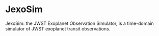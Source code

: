 # JexoSim
JexoSim: the JWST Exoplanet Observation Simulator, is a time-domain simulator of JWST exoplanet transit observations.
